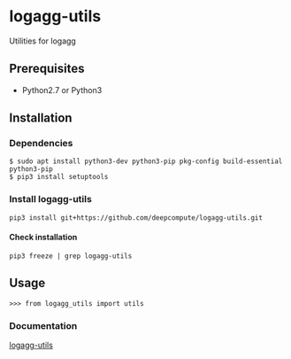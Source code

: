 # logagg-utils
Utilities for logagg

## Prerequisites
* Python2.7 or Python3

## Installation
### Dependencies
```bash=
$ sudo apt install python3-dev python3-pip pkg-config build-essential python3-pip
$ pip3 install setuptools
```

### Install logagg-utils
```bash=
pip3 install git+https://github.com/deepcompute/logagg-utils.git
```
#### Check installation
```bash=
pip3 freeze | grep logagg-utils
```

## Usage
```python=
>>> from logagg_utils import utils
```
### Documentation
[logagg-utils](http://95.216.174.82/logagg_utils/)
